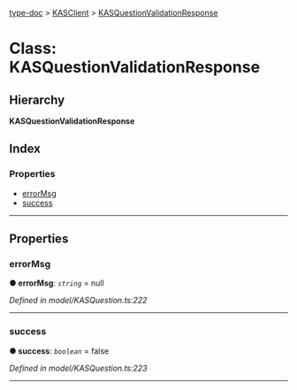[type-doc](../README.md) > [KASClient](../modules/kasclient.md) > [KASQuestionValidationResponse](../classes/kasclient.kasquestionvalidationresponse.md)

# Class: KASQuestionValidationResponse

## Hierarchy

**KASQuestionValidationResponse**

## Index

### Properties

* [errorMsg](kasclient.kasquestionvalidationresponse.md#errormsg)
* [success](kasclient.kasquestionvalidationresponse.md#success)

---

## Properties

<a id="errormsg"></a>

###  errorMsg

**● errorMsg**: *`string`* =  null

*Defined in model/KASQuestion.ts:222*

___
<a id="success"></a>

###  success

**● success**: *`boolean`* = false

*Defined in model/KASQuestion.ts:223*

___

